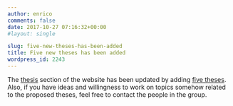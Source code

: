 ```yaml
---
author: enrico
comments: false
date: 2017-10-27 07:16:32+00:00
#layout: single

slug: five-new-theses-has-been-added
title: Five new theses has been added
wordpress_id: 2243
---
```


The [thesis]({{site.baseurl}}/theses/specific-proposals) section of the website has been updated by adding [five theses]({{site.baseurl}}/theses/specific-proposals). Also, if you have ideas and willingness to work on topics somehow related to the proposed theses, feel free to contact the people in the group.
